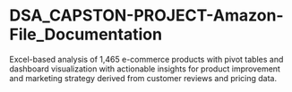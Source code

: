 # DSA_CAPSTON-PROJECT-Amazon-File_Documentation
Excel-based analysis of 1,465 e-commerce products with pivot tables and dashboard visualization with actionable insights for product improvement and marketing strategy derived from customer reviews and pricing data.
